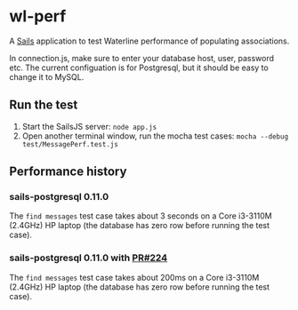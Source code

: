 # wl-perf

A [Sails](http://sailsjs.org) application to test Waterline performance of populating associations.

In connection.js, make sure to enter your database host, user, password etc. The current configuation is for Postgresql, but it should be easy to change it to MySQL.

## Run the test

1. Start the SailsJS server: `node app.js`
2. Open another terminal window, run the mocha test cases: `mocha --debug test/MessagePerf.test.js`

## Performance history

### sails-postgresql 0.11.0
The `find messages` test case takes about 3 seconds on a Core i3-3110M (2.4GHz) HP laptop (the database has zero row before running the test case).

### sails-postgresql 0.11.0 with [PR#224](https://github.com/balderdashy/sails-mysql/pull/274)
The `find messages` test case takes about 200ms on a Core i3-3110M (2.4GHz) HP laptop (the database has zero row before running the test case).



